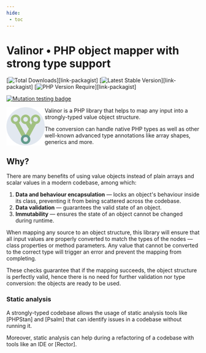 ```yaml
---
hide:
 - toc
---
```


Valinor • PHP object mapper with strong type support
====================================================

[![Total Downloads](https://poser.pugx.org/cuyz/valinor/downloads)][link-packagist]
[![Latest Stable Version](https://poser.pugx.org/cuyz/valinor/v)][link-packagist]
[![PHP Version Require](https://poser.pugx.org/cuyz/valinor/require/php)][link-packagist]

[![Mutation testing badge](https://img.shields.io/endpoint?style=flat&url=https%3A%2F%2Fbadge-api.stryker-mutator.io%2Fgithub.com%2FCuyZ%2FValinor%2Fmaster)](https://dashboard.stryker-mutator.io/reports/github.com/CuyZ/Valinor/master)

<img src="img/valinor-logo.svg" align="left" width="100"/>

Valinor is a PHP library that helps to map any input into a strongly-typed value
object structure.

The conversion can handle native PHP types as well as other well-known advanced
type annotations like array shapes, generics and more.

## Why?

There are many benefits of using value objects instead of plain arrays and
scalar values in a modern codebase, among which:

1. **Data and behaviour encapsulation** — locks an object's behaviour inside its
   class, preventing it from being scattered across the codebase.
2. **Data validation** — guarantees the valid state of an object.
3. **Immutability** — ensures the state of an object cannot be changed during
   runtime.

When mapping any source to an object structure, this library will ensure that
all input values are properly converted to match the types of the nodes — class
properties or method parameters. Any value that cannot be converted to the
correct type will trigger an error and prevent the mapping from completing.

These checks guarantee that if the mapping succeeds, the object structure is
perfectly valid, hence there is no need for further validation nor type
conversion: the objects are ready to be used.

### Static analysis

A strongly-typed codebase allows the usage of static analysis tools like
[PHPStan] and [Psalm] that can identify issues in a codebase without running it.

Moreover, static analysis can help during a refactoring of a codebase with tools
like an IDE or [Rector].
